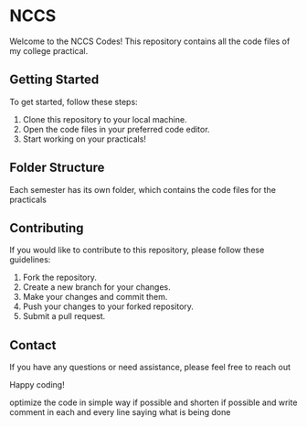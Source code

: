 # NCCS

Welcome to the NCCS Codes! This repository contains all the code files of my
college practical.

## Getting Started

To get started, follow these steps:

1. Clone this repository to your local machine.
2. Open the code files in your preferred code editor.
3. Start working on your practicals!

## Folder Structure

Each semester has its own folder, which contains the code files for the
practicals

## Contributing

If you would like to contribute to this repository, please follow these
guidelines:

1. Fork the repository.
2. Create a new branch for your changes.
3. Make your changes and commit them.
4. Push your changes to your forked repository.
5. Submit a pull request.

## Contact

If you have any questions or need assistance, please feel free to reach out

Happy coding!

optimize the code in simple way if possible and shorten if possible and write
comment in each and every line saying what is being done
